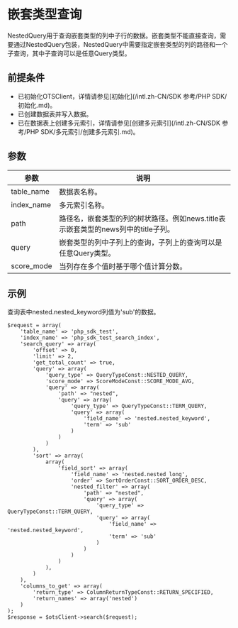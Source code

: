 # 嵌套类型查询

NestedQuery用于查询嵌套类型的列中子行的数据。嵌套类型不能直接查询，需要通过NestedQuery包装，NestedQuery中需要指定嵌套类型的列的路径和一个子查询，其中子查询可以是任意Query类型。

## 前提条件

-   已初始化OTSClient，详情请参见[初始化](/intl.zh-CN/SDK 参考/PHP SDK/初始化.md)。
-   已创建数据表并写入数据。
-   已在数据表上创建多元索引，详情请参见[创建多元索引](/intl.zh-CN/SDK 参考/PHP SDK/多元索引/创建多元索引.md)。

## 参数

|参数|说明|
|--|--|
|table\_name|数据表名称。|
|index\_name|多元索引名称。|
|path|路径名，嵌套类型的列的树状路径。例如news.title表示嵌套类型的news列中的title子列。|
|query|嵌套类型的列中子列上的查询，子列上的查询可以是任意Query类型。|
|score\_mode|当列存在多个值时基于哪个值计算分数。|

## 示例

查询表中nested.nested\_keyword列值为'sub'的数据。

```
$request = array(
    'table_name' => 'php_sdk_test',
    'index_name' => 'php_sdk_test_search_index',
    'search_query' => array(
        'offset' => 0,
        'limit' => 2,
        'get_total_count' => true,
        'query' => array(
            'query_type' => QueryTypeConst::NESTED_QUERY,
            'score_mode' => ScoreModeConst::SCORE_MODE_AVG,
            'query' => array(
                'path' => "nested",
                'query' => array(
                    'query_type' => QueryTypeConst::TERM_QUERY,
                    'query' => array(
                        'field_name' => 'nested.nested_keyword',
                        'term' => 'sub'
                    )
                )
            )
        ),
        'sort' => array(
            array(
                'field_sort' => array(
                    'field_name' => 'nested.nested_long',
                    'order' => SortOrderConst::SORT_ORDER_DESC,
                    'nested_filter' => array(
                        'path' => "nested",
                        'query' => array(
                            'query_type' => QueryTypeConst::TERM_QUERY,
                            'query' => array(
                                'field_name' => 'nested.nested_keyword',
                                'term' => 'sub'
                            )
                        )
                    )
                )
            ),
        )
    ),
    'columns_to_get' => array(
        'return_type' => ColumnReturnTypeConst::RETURN_SPECIFIED,
        'return_names' => array('nested')
    )
);
$response = $otsClient->search($request);
```

